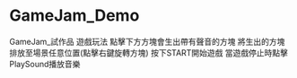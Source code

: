 # GameJam_Demo
 GameJam_試作品
遊戲玩法
點擊下方方塊會生出帶有聲音的方塊
將生出的方塊排放至場景任意位置(點擊右鍵旋轉方塊)
按下START開始遊戲
當遊戲停止時點擊PlaySound播放音樂
